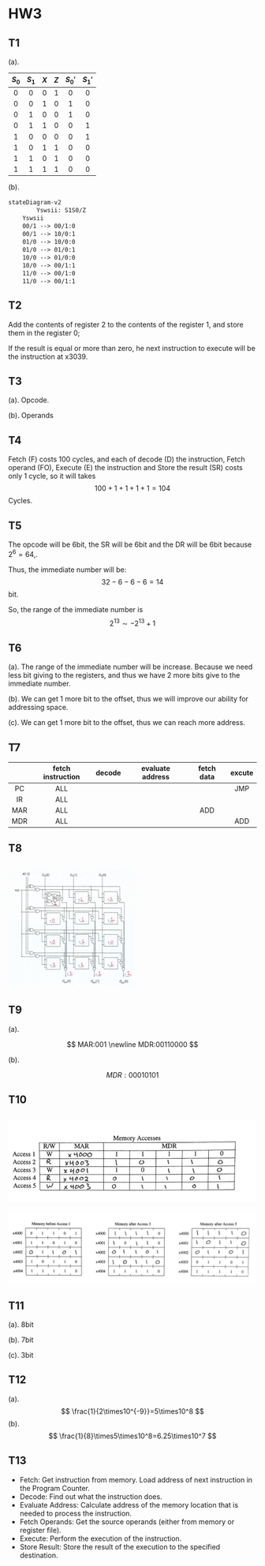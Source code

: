 # HW3

## T1

(a). 

| $S_0$ | $S_1$ | $X$  | $Z$  | $S_0'$ | $S_1'$ |
| :---: | :---: | :--: | :--: | :----: | :----: |
|   0   |   0   |  0   |  1   |   0    |   0    |
|   0   |   0   |  1   |  0   |   1    |   0    |
|   0   |   1   |  0   |  0   |   1    |   0    |
|   0   |   1   |  1   |  0   |   0    |   1    |
|   1   |   0   |  0   |  0   |   0    |   1    |
|   1   |   0   |  1   |  1   |   0    |   0    |
|   1   |   1   |  0   |  1   |   0    |   0    |
|   1   |   1   |  1   |  1   |   0    |   0    |

(b).

```mermaid
stateDiagram-v2
		Yswsii: S1S0/Z
    Yswsii
    00/1 --> 00/1:0
    00/1 --> 10/0:1
    01/0 --> 10/0:0
    01/0 --> 01/0:1
    10/0 --> 01/0:0
    10/0 --> 00/1:1
    11/0 --> 00/1:0
    11/0 --> 00/1:1
```

## T2

Add the contents of register 2 to the contents of the register 1, and store them in the register 0;

If the result is equal or more than zero, he next instruction to execute will be the instruction at x3039.

## T3

(a). Opcode.

(b). Operands

## T4

Fetch (F) costs 100 cycles, and each of decode (D) the instruction, Fetch operand (FO), Execute (E) the instruction and Store the result (SR) costs only 1 cycle, so it will takes
$$
100+1+1+1+1=104
$$
Cycles.

## T5

The opcode will be 6bit,  the SR will be 6bit and the DR will be 6bit because $2^6=64$,.

Thus, the immediate number will be:
$$
32-6-6-6=14
$$
bit.

So, the range of the immediate number is 
$$
2^{13}\sim -2^{13}+1
$$


## T6

(a). The range of the immediate number will be increase. Because we need less bit giving to the registers, and thus we have 2 more bits give to the immediate number.

(b). We can get 1 more bit to the offset, thus we will improve our ability for addressing space.

(c). We can get 1 more bit to the offset, thus we can reach more address.

## T7

|      | fetch instruction | decode | evaluate address | fetch data | excute |
| :--: | :---------------: | :----: | :--------------: | :--------: | :----: |
|  PC  |        ALL        |        |                  |            |  JMP   |
|  IR  |        ALL        |        |                  |            |        |
| MAR  |        ALL        |        |                  |    ADD     |        |
| MDR  |        ALL        |        |                  |            |  ADD   |

## T8

## <img src="https://raw.githubusercontent.com/expecto347/Img/main/202210312244960.png" alt="截屏2022-10-31 下午10.43.56" style="zoom: 25%;" />

## T9

(a). 

$$
MAR:001
\newline
MDR:00110000
$$

(b). 

$$
MDR:00010101
$$


## T10

## ![截屏2022-10-31 下午10.59.52](https://raw.githubusercontent.com/expecto347/Img/main/202210312300466.png)

![截屏2022-10-31 下午10.59.46](https://raw.githubusercontent.com/expecto347/Img/main/202210312259527.png)

## T11

(a). 8bit

(b). 7bit

(c). 3bit

## T12

(a). 
$$
\frac{1}{2\times10^{-9}}=5\times10^8
$$
(b). 
$$
\frac{1}{8}\times5\times10^8=6.25\times10^7
$$

## T13

* Fetch: Get instruction from memory. Load address of next instruction in the Program Counter.
* Decode: Find out what the instruction does.
* Evaluate Address: Calculate address of the memory location that is needed to process the instruction.
* Fetch Operands: Get the source operands (either from memory or register file).
* Execute: Perform the execution of the instruction.
* Store Result: Store the result of the execution to the specified destination.

